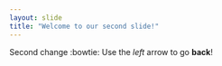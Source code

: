 ```yaml
---
layout: slide
title: "Welcome to our second slide!"
---
```

Second change :bowtie:
Use the *left* arrow to go **back**!
